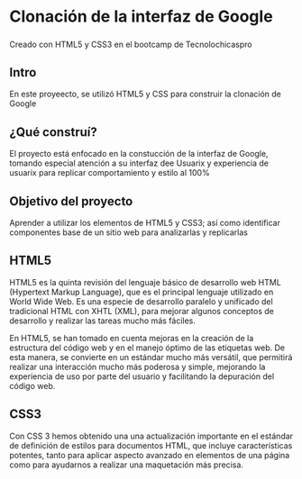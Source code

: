 # Clonación de la interfaz de Google
#####
 Creado con HTML5 y CSS3 en el bootcamp de Tecnolochicaspro

 ## Intro 
 En este proyeecto, se utilizó HTML5 y CSS para construir la clonación de Google 

 ## ¿Qué construí?
 El proyecto está enfocado en la constucción de la interfaz de Google, tomando especial atención a su interfaz dee Usuarix y experiencia de usuarix para replicar comportamiento y estilo al 100%

## Objetivo del proyecto
Aprender a utilizar los elementos de HTML5 y CSS3; así como identificar componentes base de un sitio web para analizarlas y replicarlas 

 ## HTML5 
 HTML5 es la quinta revisión del lenguaje básico de desarrollo web HTML (Hypertext Markup Language), que es el principal lenguaje utilizado en World Wide Web. Es una especie de desarrollo paralelo y unificado del tradicional HTML con XHTL (XML), para mejorar algunos conceptos de desarrollo y realizar las tareas mucho más fáciles.

En HTML5, se han tomado en cuenta mejoras en la creación de la estructura del código web y en el manejo óptimo de las etiquetas web. De esta manera, se convierte en un estándar mucho más versátil, que permitirá realizar una interacción mucho más poderosa y simple, mejorando la experiencia de uso por parte del usuario y facilitando la depuración del código web. 

## CSS3
Con CSS 3 hemos obtenido una una actualización importante en el estándar de definición de estilos para documentos HTML, que incluye características potentes, tanto para aplicar aspecto avanzado en elementos de una página como para ayudarnos a realizar una maquetación más precisa.

